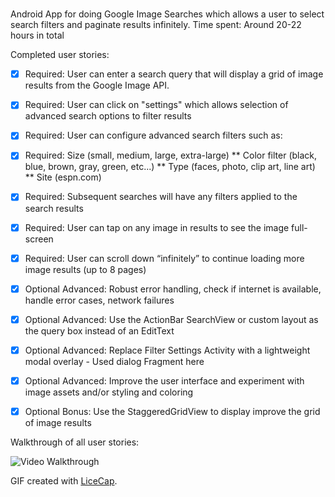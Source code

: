 # 

Android App for doing Google Image Searches which allows a user to select search filters and paginate results infinitely.
Time spent: Around 20-22 hours in total

Completed user stories:

 * [x] Required: User can enter a search query that will display a grid of image results from the Google Image API.
 * [x] Required: User can click on "settings" which allows selection of advanced search options to filter results
 * [x] Required: User can configure advanced search filters such as:
 * [x] Required: Size (small, medium, large, extra-large)
        ** Color filter (black, blue, brown, gray, green, etc...)
        ** Type (faces, photo, clip art, line art)
        ** Site (espn.com)
 * [x] Required: Subsequent searches will have any filters applied to the search results
 * [x] Required: User can tap on any image in results to see the image full-screen
 * [x] Required: User can scroll down “infinitely” to continue loading more image results (up to 8 pages)

 * [x] Optional Advanced: Robust error handling, check if internet is available, handle error cases, network failures
 * [x] Optional Advanced: Use the ActionBar SearchView or custom layout as the query box instead of an EditText
 * [x] Optional Advanced: Replace Filter Settings Activity with a lightweight modal overlay - Used dialog Fragment here
 * [x] Optional Advanced: Improve the user interface and experiment with image assets and/or styling and coloring
 * [x] Optional Bonus: Use the StaggeredGridView to display improve the grid of image results


Walkthrough of all user stories:

![Video Walkthrough](demo-googleimagesearch-app.gif)

GIF created with [LiceCap](http://www.cockos.com/licecap/).
